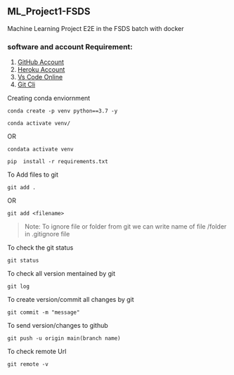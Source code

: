 ## ML_Project1-FSDS
Machine Learning Project E2E in the FSDS batch with docker

### software and account Requirement:

1. [GitHub Account](https://github.com)
2. [Heroku Account](https://id.heroku.com/login)
3. [Vs Code Online](https://code.visualstudio.com/download)
4. [Git Cli](https://git-scm.com/downloads)


Creating conda enviornment
```
conda create -p venv python==3.7 -y
```
```
conda activate venv/
```
OR
```
condata activate venv
```
```
pip  install -r requirements.txt
```
To Add files to git
```
git add .
```
OR 
```
git add <filename>
```
> Note: To ignore file or folder from git we can write name  of file /folder in .gitignore file

To check the git status
```
git status
```
To check all version mentained by git
```
git log
```
To create version/commit all changes by git
```
git commit -m "message"
```
To send version/changes to github
```
git push -u origin main(branch name)
```

To check remote Url
```
git remote -v
```
